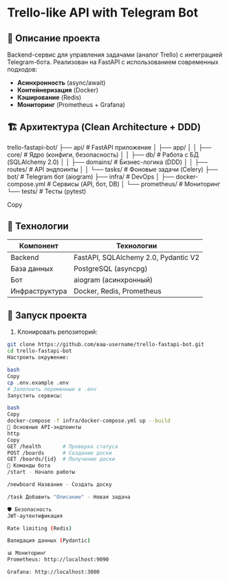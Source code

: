 # Trello-like API with Telegram Bot

## 📌 Описание проекта
Backend-сервис для управления задачами (аналог Trello) с интеграцией Telegram-бота. Реализован на FastAPI с использованием современных подходов:
- **Асинхронность** (async/await)
- **Контейнеризация** (Docker)
- **Кэширование** (Redis)
- **Мониторинг** (Prometheus + Grafana)

## 🏗 Архитектура (Clean Architecture + DDD)
trello-fastapi-bot/
├── api/ # FastAPI приложение
│ ├── app/
│ │ ├── core/ # Ядро (конфиги, безопасность)
│ │ ├── db/ # Работа с БД (SQLAlchemy 2.0)
│ │ ├── domains/ # Бизнес-логика (DDD)
│ │ ├── routes/ # API эндпоинты
│ │ └── tasks/ # Фоновые задачи (Celery)
├── bot/ # Telegram бот (aiogram)
├── infra/ # DevOps
│ ├── docker-compose.yml # Сервисы (API, бот, DB)
│ └── prometheus/ # Мониторинг
└── tests/ # Тесты (pytest)

Copy

## 🔧 Технологии
| Компонент       | Технологии                          |
|-----------------|-------------------------------------|
| Backend         | FastAPI, SQLAlchemy 2.0, Pydantic V2|
| База данных     | PostgreSQL (asyncpg)                |
| Бот             | aiogram (асинхронный)               |
| Инфраструктура  | Docker, Redis, Prometheus           |

## 🚀 Запуск проекта
1. Клонировать репозиторий:
```bash
git clone https://github.com/ваш-username/trello-fastapi-bot.git
cd trello-fastapi-bot
Настроить окружение:

bash
Copy
cp .env.example .env
# Заполнить переменные в .env
Запустить сервисы:

bash
Copy
docker-compose -f infra/docker-compose.yml up --build
📡 Основные API-эндпоинты
http
Copy
GET /health       # Проверка статуса
POST /boards      # Создание доски
GET /boards/{id}  # Получение доски
🤖 Команды бота
/start - Начало работы

/newboard Название - Создать доску

/task Добавить "Описание" - Новая задача

🛡️ Безопасность
JWT-аутентификация

Rate limiting (Redis)

Валидация данных (Pydantic)

📊 Мониторинг
Prometheus: http://localhost:9090

Grafana: http://localhost:3000